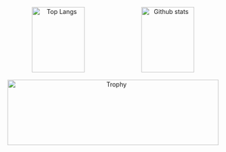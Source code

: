 <p align="center">
  <img alt="Top Langs" height="150px" width="49%" src="https://github-readme-stats.vercel.app/api/top-langs/?username=kitadesign&layout=compact&count_private=true&show_icons=true&theme=highcontrast" />
  <img alt="Github stats" height="150px" width="49%" src="https://github-readme-stats.vercel.app/api?username=kitadesign&show_icons=true&theme=highcontrast" />
</p>
<p align="center">
  <img alt="Trophy" height="150px" width="98%" src="https://github-profile-trophy.vercel.app/?username=kitadesign&layout=compact&theme=onedark&column=7"/>
<p/>
